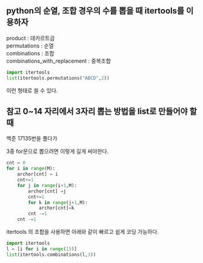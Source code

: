 ## python의 순열, 조합 경우의 수를 뽑을 때 itertools를 이용하자

product : 데카르트곱  
permutations : 순열  
combinations : 조합   
combinations_with_replacement : 중복조합  

```python
import itertools
list(itertools.permutations("ABCD",2))
```
이런 형태로 쓸 수 있다.  


## 참고 0~14 자리에서 3자리 뽑는 방법을 list로 만들어야 할 때
백준 17135번을 풀다가

3중 for문으로 뽑으려면 이렇게 길게 써야한다.
```python
cnt = 0
for i in range(M):
	archor[cnt] = i
	cnt+=1
	for j in range(i+1,M):
		archor[cnt] =j
		cnt+=1
		for k in range(j+1,M):
			archor[cnt]=k
		cnt -=1
	cnt -=1
```

itertools 의 조합을 사용하면 아래와 같이 빠르고 쉽게 코딩 가능하다.

```python
import itertools
l = [i for i in range(15)]
list(itertools.combinations(l,3))
```



